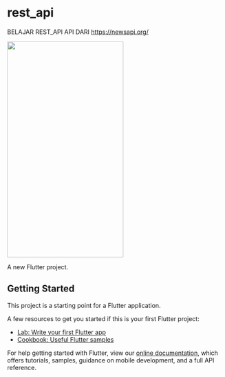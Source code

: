# rest_api
BELAJAR REST_API API DARI https://newsapi.org/

<img src="https://user-images.githubusercontent.com/32923555/142747571-b866a352-a8be-4eab-8fad-039d55e07095.png" width="270" height="500"/> 


A new Flutter project.

## Getting Started

This project is a starting point for a Flutter application.

A few resources to get you started if this is your first Flutter project:

- [Lab: Write your first Flutter app](https://flutter.dev/docs/get-started/codelab)
- [Cookbook: Useful Flutter samples](https://flutter.dev/docs/cookbook)

For help getting started with Flutter, view our
[online documentation](https://flutter.dev/docs), which offers tutorials,
samples, guidance on mobile development, and a full API reference.
